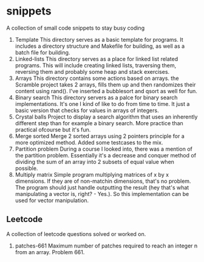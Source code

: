 # snippets
A collection of small code snippets to stay busy coding

1. Template
This directory serves as a basic template for programs. It includes a directory structure and Makefile for building, as well as a batch file for building.
2. Linked-lists
This directory serves as a place for linked list related programs. This will include creating linked lists, traversing them, reversing them and probably some heap and stack exercises.
3. Arrays
This directory contains some actions based on arrays. the Scramble project takes 2 arrays, fills them up and then randomizes their content using rand(). I've inserted a bubblesort and qsort as well for fun.
4. Binary search
This directory servers as a palce for binary search implementations. It's one I kind of like to do from time to time. It just a basic version that checks for values in arrays of integers.
5. Crystal balls
Project to display a search algorithm that uses an inherently different step than for example a binary search. More practice than practical ofcourse but it's fun.
7. Merge sorted
Merge 2 sorted arrays using 2 pointers principle for a more optimized method. Added some testcases to the mix.
8. Partition problem
During a course I looked into, there was a mention of the partition problem. Essentially it's a decrease and conquer method of dividing the sum of an array into 2 subsets of equal value when possible.
9. Multiply matrix
Simple program multiplying matrices of x by x dimensions. If they are of non-matchin dimensions, that's no problem. The program should just handle outputting the result (hey that's what manipulating a vector is, right? - Yes.). So this implementation can be used for vector manipulation.

## Leetcode
A collection of leetcode questions solved or worked on.

1. patches-661
Maximum number of patches required to reach an integer n from an array. Problem 661.

